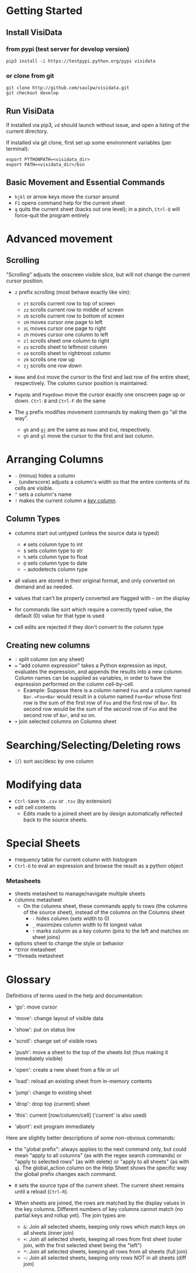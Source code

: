 
# Getting Started

## Install VisiData

### from pypi (test server for develop version)

```
pip3 install -i https://testpypi.python.org/pypi visidata
```

### or clone from git

```
git clone http://github.com/saulpw/visidata.git
git checkout develop
```

## Run VisiData

If installed via pip3, `vd` should launch without issue, and open a listing of the current directory.

If installed via git clone, first set up some environment variables (per terminal):

```
export PYTHONPATH=<visidata_dir>
export PATH=<visidata_dir>/bin
```

## Basic Movement and Essential Commands

- `hjkl` or arrow keys move the cursor around
- `F1` opens command help for the current sheet
- `q` quits the current sheet (backs out one level); in a pinch, `Ctrl-Q` will force-quit the program entirely

# Advanced movement

## Scrolling

"Scrolling" adjusts the onscreen visible slice, but will not change the current cursor position.

- `z` prefix scrolling (most behave exactly like vim):
   - `zt` scrolls current row to top of screen
   - `zz` scrolls current row to middle of screen
   - `zb` scrolls current row to bottom of screen
   - `zH` moves cursor one page to left
   - `zL` moves cursor one page to right
   - `zh` moves cursor one column to left
   - `zl` scrolls sheet one column to right
   - `zs` scrolls sheet to leftmost column
   - `ze` scrolls sheet to rightmost column
   - `zk` scrolls one row up
   - `zj` scrolls one row down

- `Home` and `End` move the cursor to the first and last row of the entire sheet, respectively.  The column cursor position is maintained.
- `PageUp` and `PageDown` move the cursor exactly one onscreen page up or down.  `Ctrl-B` and `Ctrl-F` do the same 

- The `g` prefix modifies movement commands by making them go "all the way".
    - `gk` and `gj` are the same as `Home` and `End`, respectively.
    - `gh` and `gl` move the cursor to the first and last column.


# Arranging Columns

- `-` (minus) hides a column
- `_` (underscore) adjusts a column's width so that the entire contents of its cells are visible.
- `^` sets a column's name
- `!` makes the current column a [*key column*]().

## Column Types

- columns start out untyped (unless the source data is typed)
   - `#` sets column type to int
   - `$` sets column type to str
   - `%` sets column type to float
   - `@` sets column type to date
   - `~` autodetects column type

- all values are stored in their original format, and only converted on demand and as needed.
- values that can't be properly converted are flagged with `~` on the display
- for commands like sort which require a correctly typed value, the default (0) value for that type is used
- cell edits are rejected if they don't convert to the column type

## Creating new columns

- `:` split column (on any sheet)
- `=` "add column expression" takes a Python expression as input, evaluates the expression, and appends the results into a new column. Column names can be supplied as variables, in order to have the expression performed on the column cell-by-cell.
    - Example: Suppose there is a column named `Foo` and a column named `Bar`. `=Foo+Bar` would result in a column named `Foo+Bar` whose first row is the sum of the first row of `Foo` and the first row of `Bar`. Its second row would be the sum of the second row of `Foo` and the second row of `Bar`, and so on.
- `+` join selected columns on Columns sheet

# Searching/Selecting/Deleting rows
- `[`/`]` sort asc/desc by one column

# Modifying data

- `Ctrl-S`ave to `.csv` or `.tsv` (by extension)
- `e`dit cell contents
    - Edits made to a joined sheet are by design automatically reflected back to the source sheets.

# Special Sheets

- `F`requency table for current column with histogram
- `Ctrl-O` to eval an expression and browse the result as a python object

### Metasheets

- `S`heets metasheet to manage/navigate multiple sheets
- `C`olumns metasheet
    - On the `C`olumns sheet, these commands apply to rows (the columns of the source sheet), instead of the columns on the Columns sheet
        - `-` hides column (sets width to 0)
        - `_` maximizes column width to fit longest value
        - `!` marks column as a key column (pins to the left and matches on sheet joins)
- `O`ptions sheet to change the style or behavior
- `^E`rror metasheet
- `^T`hreads metasheet


# Glossary

Definitions of terms used in the help and documentation:

- 'go': move cursor
- 'move': change layout of visible data
- 'show': put on status line
- 'scroll': change set of visible rows

- 'push': move a sheet to the top of the sheets list (thus making it immediately visible)
- 'open': create a new sheet from a file or url
- 'load': reload an existing sheet from in-memory contents

- 'jump': change to existing sheet
- 'drop': drop top (current) sheet
- 'this': current [row/column/cell] ('current' is also used)
- 'abort': exit program immediately


Here are slightly better descriptions of some non-obvious commands:

- the "`g`lobal prefix": always applies to the next command only, but could mean "apply to all columns" (as with the regex search commands) or "apply to selected rows" (as with `d`elete) or "apply to all sheets" (as with `q`).
The global\_action column on the Help Sheet shows the specific way the global prefix changes each command.

- `R` sets the source type of the current sheet.  The current sheet remains until a reload (`Ctrl-R`).

- When sheets are joined, the rows are matched by the display values in the key columns.  Different numbers of key columns cannot match (no partial keys and rollup yet).  The join types are:
    - `&`: Join all selected sheets, keeping only rows which match keys on all sheets (inner join)
    - `+`: Join all selected sheets, keeping all rows from first sheet (outer join, with the first selected sheet being the "left")
    - `*`: Join all selected sheets, keeping all rows from all sheets (full join)
    - `~`: Join all selected sheets, keeping only rows NOT in all sheets (diff join)

